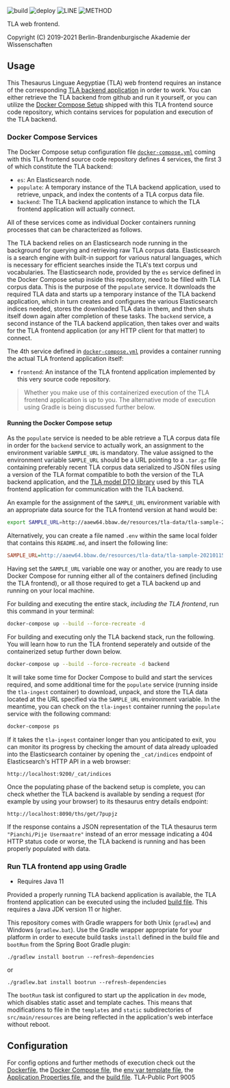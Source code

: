 ![build](https://github.com/thesaurus-linguae-aegyptiae/tla-web/workflows/build/badge.svg)
![deploy](https://github.com/thesaurus-linguae-aegyptiae/tla-web/workflows/deploy/badge.svg)
![LINE](https://img.shields.io/badge/line--coverage-91.71%25-brightgreen.svg)
![METHOD](https://img.shields.io/badge/method--coverage-85.64%25-brightgreen.svg)

TLA web frontend.

Copyright (C) 2019-2021 Berlin-Brandenburgische Akademie der Wissenschaften


## Usage

This Thesaurus Linguae Aegyptiae (TLA) web frontend requires an instance of the
corresponding [TLA backend application](https://github.com/thesaurus-linguae-aegyptiae/tla-es)
in order to work. You can either retrieve the TLA backend from github and run it yourself,
or you can utilize the [Docker Compose Setup](docker-compose.yml) shipped with this TLA frontend
source code repository, which contains services for population and execution of the TLA backend.


### Docker Compose Services

The Docker Compose setup configuration file [`docker-compose.yml`](docker-compose.yml) coming with
this TLA frontend source code repository defines 4 services, the first 3 of which constitute the
TLA backend:

- `es`: An Elasticsearch node.
- `populate`: A temporary instance of the TLA backend application, used to retrieve, unpack, and index the contents of a TLA corpus data file.
- `backend`: The TLA backend application instance to which the TLA frontend application will actually connect.

All of these services come as individual Docker containers running processes that can be characterized as follows.

The TLA backend relies on an Elasticsearch node running in the background for querying and retrieving raw TLA corpus data.
Elasticsearch is a search engine with built-in support for various natural languages, which is necessary for efficient
searches inside the TLA's text corpus und vocabularies. The Elasticsearch node, provided by the `es` service
defined in the Docker Compose setup inside this repository, need to be filled with TLA corpus data. This is the purpose
of the `populate` service. It downloads the required TLA data and starts up a temporary instance of the TLA backend
application, which in turn creates and configures the various Elasticsearch indices needed, stores the downloaded
TLA data in them, and then shuts itself down again after completion of these tasks. The `backend` service, a second
instance of the TLA backend application, then takes over and waits for the TLA frontend application (or any HTTP client
for that matter) to connect.

The 4th service defined in [`docker-compose.yml`](docker-compose.yml) provides a container running the actual TLA
frontend application itself:

- `frontend`: An instance of the TLA frontend application implemented by this very source code repository.

> Whether you make use of this containerized execution of the TLA frontend application is up to you. The alternative
> mode of execution using Gradle is being discussed further below.


#### Running the Docker Compose setup

As the `populate` service is needed to be able retrieve a TLA corpus data file in order for the
`backend` service to actually work, an assignment to the environment variable `SAMPLE_URL` is mandatory.
The value assigned to the environment variable `SAMPLE_URL` should be a URL pointing to a `.tar.gz` file
containing preferably recent TLA corpus data serialized to JSON files using a version of the TLA format
compatible to both the version of the TLA backend application, and the
[TLA model DTO library](https://github.com/thesaurus-linguae-aegyptiae/tla-common) used by this TLA frontend
application for communication with the TLA backend.

An example for the assignment of the `SAMPLE_URL` environment variable with an appropriate data source for the
TLA frontend version at hand would be:

```bash
export SAMPLE_URL=http://aaew64.bbaw.de/resources/tla-data/tla-sample-20210115-1000t.tar.gz
```

Alternatively, you can create a file named `.env` within the same local folder that contains this
`README.md`, and insert the following line:

```ini
SAMPLE_URL=http://aaew64.bbaw.de/resources/tla-data/tla-sample-20210115-1000t.tar.gz
```

Having set the `SAMPLE_URL` variable one way or another, you are ready to use Docker Compose for running either
all of the containers defined (including the TLA frontend), or all those required to get a TLA backend up and running
on your local machine.

For building and executing the entire stack, *including the TLA frontend*, run this command in your terminal:

```bash
docker-compose up --build --force-recreate -d
```

For building and executing only the TLA backend stack, run the following. You will learn how to run the TLA frontend
seperately and outside of the containerized setup further down below.

```bash
docker-compose up --build --force-recreate -d backend
```

It will take some time for Docker Compose to build and start the services required, and some additional time for
the `populate` service (running inside the `tla-ingest` container) to download, unpack, and store the TLA data
located at the URL specified via the `SAMPLE_URL` environment variable. In the meantime, you can check on the
`tla-ingest` container running the `populate` service with the following command:

```bash
docker-compose ps
```

If it takes the `tla-ingest` container longer than you anticipated to exit, you can monitor its progress by checking
the amount of data already uploaded into the Elasticsearch container by opening the `_cat/indices` endpoint of
Elasticsearch's HTTP API in a web browser:

    http://localhost:9200/_cat/indices

Once the populating phase of the backend setup is complete, you can check whether the TLA backend is available by
sending a request (for example by using your browser) to its thesaurus entry details endpoint:

    http://localhost:8090/ths/get/7pupjz

If the response contains a JSON representation of the TLA thesaurus term `"Pianchi/Pije Usermaatre"` instead of
an error message indicating a 404 HTTP status code or worse, the TLA backend is running and has been properly
populated with data.


### Run TLA frontend app using Gradle

- Requires Java 11

Provided a properly running TLA backend application is available, the TLA frontend application can be executed
using the included [build file](build.gradle). This requires a Java JDK version 11 or higher.

This repository comes with Gradle wrappers for both Unix (`gradlew`) and Windows (`gradlew.bat`). Use the Gradle wrapper
appropriate for your platform in order to execute build tasks `install` defined in the build file and `bootRun`
from the Spring Boot Gradle plugin:

    ./gradlew install bootrun --refresh-dependencies

or 

    ./gradlew.bat install bootrun --refresh-dependencies

The `bootRun` task ist configured to start up the application in `dev` mode, which disables static asset and template caches.
This means that modifications to file in the `templates` and `static` subdirectories of `src/main/resources` are being
reflected in the application's web interface without reboot.


## Configuration

For config options and further methods of execution check out the [Dockerfile](Dockerfile),
the [Docker Compose file](docker-compose.yml), the [env var template file](.env.template), the
[Application Properties file](src/main/resources/application.yml), and the [build file](build.gradle).
TLA-Public Port 9005


